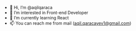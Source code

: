 - 👋 Hi, I’m @aqilqaraca
- 👀 I’m interested in Front-end Developer
- 🌱 I’m currently learning React
- 📫 You can reach me from mail (aqil.qaracayev1@gmail.com) 


